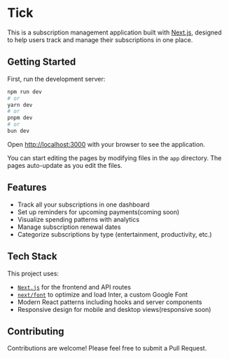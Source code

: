 # Tick

This is a subscription management application built with [Next.js](https://nextjs.org/), designed to help users track and manage their subscriptions in one place.

## Getting Started

First, run the development server:

```bash
npm run dev
# or
yarn dev
# or
pnpm dev
# or
bun dev
```

Open [http://localhost:3000](http://localhost:3000) with your browser to see the application.

You can start editing the pages by modifying files in the `app` directory. The pages auto-update as you edit the files.

## Features

- Track all your subscriptions in one dashboard
- Set up reminders for upcoming payments(coming soon)
- Visualize spending patterns with analytics
- Manage subscription renewal dates
- Categorize subscriptions by type (entertainment, productivity, etc.)

## Tech Stack

This project uses:
- [`Next.js`](https://nextjs.org/) for the frontend and API routes
- [`next/font`](https://nextjs.org/docs/basic-features/font-optimization) to optimize and load Inter, a custom Google Font
- Modern React patterns including hooks and server components
- Responsive design for mobile and desktop views(responsive soon)

## Contributing

Contributions are welcome! Please feel free to submit a Pull Request.
